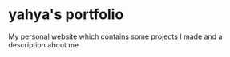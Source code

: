 # yahya's portfolio

My personal website which contains some projects I made and a description about me
